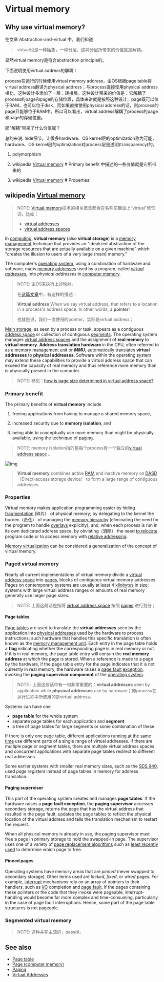 # Virtual memory

## Why use virtual memory?

在文章 Abstraction-and-virtual 中，我们知道

> virtual也是一种抽象，一种分层，这种分层所带来的价值就是解耦。

显然virtual memory是符合abstraction principle的。

下面说明使用virtual address的解耦：

process在运行的时候使用virtual memory address，由OS根据page table将virtual address翻译为physical address；与process直接使用physical address相比，这种设计多添加了一层：转换层。这种设计带来的价值是：它解耦了process的page和page的存储位置，具体来讲就是按照这种设计，page既可以位于RAM，也可以位于disk，而如果直接使用physical address的话，则process的page只能够位于RAM中。所以可以看出，virtual address解耦了process的page和page的存储位置。

那"解耦"带来了什么价值呢？

总的来说: hide细节，让很多hardware、OS kernel层的optimization称为可能，hardware、OS kernel层的optimization对process层是透明(transparency)的。

1) polymorphism

1) wikipedia [Virtual memory](https://en.wikipedia.org/wiki/Virtual_memory) # Primary benefit 中描述的一些价值就是它所带来的

2) wikipedia [Virtual memory](https://en.wikipedia.org/wiki/Virtual_memory) # Properties 

## wikipedia [Virtual memory](https://en.wikipedia.org/wiki/Virtual_memory)

> NOTE: [Virtual memory](https://en.wikipedia.org/wiki/Virtual_memory)技术的相关概念都会在名称前面加上“virtual"修饰词，比如：
>
> - [virtual addresses](https://en.wikipedia.org/wiki/Virtual_address_space)
> - [virtual address spaces](https://en.wikipedia.org/wiki/Virtual_address_space)

In [computing](https://en.wikipedia.org/wiki/Computing), **virtual memory** (also **virtual storage**) is a [memory management](https://en.wikipedia.org/wiki/Memory_management_(operating_systems)) technique that provides an "idealized abstraction of the storage resources that are actually available on a given machine" which "creates the illusion to users of a very large (main) memory." 

The computer's [operating system](https://en.wikipedia.org/wiki/Operating_system), using a combination of hardware and software, maps [memory addresses](https://en.wikipedia.org/wiki/Memory_address) used by a program, called *[virtual addresses](https://en.wikipedia.org/wiki/Virtual_address_space)*, into *physical addresses* in [computer memory](https://en.wikipedia.org/wiki/Computer_memory).

> NOTE: 由OS来执行上述映射。
>
> 在[这篇文章](https://cs61.seas.harvard.edu/wiki/2016/Kernel2X)中，有这样的描述：
>
> **Virtual address** When we say virtual address, that refers to a location in a process's address space. In other words, a **pointer**! 
>
> 也就是说，我们一直使用的pointer，实际是virtual address；

[Main storage](https://en.wikipedia.org/wiki/Main_storage#Primary_storage), as seen by a process or task, appears as a contiguous [address space](https://en.wikipedia.org/wiki/Address_space) or collection of contiguous [segments](https://en.wikipedia.org/wiki/Memory_segmentation). The operating system manages [virtual address spaces](https://en.wikipedia.org/wiki/Virtual_address_space) and the assignment of **real memory** to **virtual memory**. **Address translation hardware** in the CPU, often referred to as a [memory management unit](https://en.wikipedia.org/wiki/Memory_management_unit) or ***MMU***, automatically translates **virtual addresses** to **physical addresses**. Software within the operating system may extend these capabilities to provide a virtual address space that can exceed the capacity of real memory and thus reference more memory than is physically present in the computer.

> NOTE: 参见：[how is page size determined in virtual address space?](https://unix.stackexchange.com/questions/128213/how-is-page-size-determined-in-virtual-address-space)

### Primary benefit

The primary benefits of **virtual memory** include 

1) freeing applications from having to manage a shared memory space, 

2) increased security due to **memory isolation**, and 

3) being able to conceptually use more memory than might be physically available, using the technique of [paging](https://en.wikipedia.org/wiki/Paging).

> NOTE: memory isolation指的是每个process有一个独立的[virtual address space](https://en.wikipedia.org/wiki/Virtual_address_space) 。



![img](https://upload.wikimedia.org/wikipedia/commons/thumb/6/6e/Virtual_memory.svg/250px-Virtual_memory.svg.png)



> **Virtual memory** combines active [RAM](https://en.wikipedia.org/wiki/RAM) and inactive memory on [DASD](https://en.wikipedia.org/wiki/Direct_access_storage_device) （Direct-access storage device） to form a large range of contiguous addresses.

### Properties

Virtual memory makes application programming easier by hiding [fragmentation](https://en.wikipedia.org/wiki/Fragmentation_(computer)) (碎片） of physical memory; by delegating to the kernel the burden（责任） of managing the [memory hierarchy](https://en.wikipedia.org/wiki/Computer_data_storage#Hierarchy_of_storage) (eliminating the need for the program to handle [overlays](https://en.wikipedia.org/wiki/Overlay_(programming)) explicitly); and, when each process is run in its own dedicated address space, by obviating（消除） the need [to relocate](https://en.wikipedia.org/wiki/Relocation_(computer_science)) program code or to access memory with [relative addressing](https://en.wikipedia.org/wiki/Addressing_mode#PC-relative).

[Memory virtualization](https://en.wikipedia.org/wiki/Memory_virtualization) can be considered a generalization of the concept of virtual memory.



### Paged virtual memory

Nearly all current implementations of virtual memory divide a [virtual address space](https://en.wikipedia.org/wiki/Virtual_address_space) into [pages](https://en.wikipedia.org/wiki/Page_(computer_memory)), blocks of contiguous virtual memory addresses. Pages on contemporary systems are usually at least 4 [kilobytes](https://en.wikipedia.org/wiki/Kilobyte) in size; systems with large virtual address ranges or amounts of real memory generally use larger page sizes.

> NOTE: 上面这段话是指将 [virtual address space](https://en.wikipedia.org/wiki/Virtual_address_space)  按照  [pages](https://en.wikipedia.org/wiki/Page_(computer_memory)) 进行划分；

#### Page tables

[Page tables](https://en.wikipedia.org/wiki/Page_table) are used to translate the **virtual addresses** seen by the application into [physical addresses](https://en.wikipedia.org/wiki/Physical_address) used by the hardware to process instructions; such hardware that handles this specific translation is often known as the [memory management unit](https://en.wikipedia.org/wiki/Memory_management_unit). Each entry in the page table holds a **flag** indicating whether the corresponding page is in real memory or not. If it is in real memory, the page table entry will contain the **real memory address** at which the page is stored. When a reference is made to a page by the hardware, if the page table entry for the page indicates that it is not currently in real memory, the hardware raises a [page fault](https://en.wikipedia.org/wiki/Page_fault) [exception](https://en.wikipedia.org/wiki/Trap_(computing)), invoking the **paging supervisor component** of the [operating system](https://en.wikipedia.org/wiki/Operating_system).

> NOTE : 上面这段话中有一句非常重要的：**virtual addresses** seen by application while **physical addresses** use by hardware；即process在运行过程中所使用的是virtual address。

Systems can have one

- **page table** for the whole system
- separate page tables for each application and **segment**
- a tree of page tables for large segments or some combination of these. 

If there is only one page table, different applications [running at the same time](https://en.wikipedia.org/wiki/Multiprogramming) use different parts of a single range of virtual addresses. If there are multiple page or segment tables, there are multiple virtual address spaces and concurrent applications with separate page tables redirect to different real addresses.

Some earlier systems with smaller real memory sizes, such as the [SDS 940](https://en.wikipedia.org/wiki/SDS_940), used *page registers* instead of page tables in memory for address translation.

#### Paging supervisor

This part of the operating system creates and manages **page tables**. If the hardware raises a **page fault exception**, the **paging supervisor** accesses secondary storage, returns the page that has the virtual address that resulted in the page fault, updates the page tables to reflect the physical location of the virtual address and tells the translation mechanism to restart the request.

When all physical memory is already in use, the paging supervisor must free a page in primary storage to hold the swapped-in page. The supervisor uses one of a variety of [page replacement algorithms](https://en.wikipedia.org/wiki/Page_replacement_algorithm) such as [least recently used](https://en.wikipedia.org/wiki/Page_replacement_algorithm#Least_recently_used) to determine which page to free.

#### Pinned pages

Operating systems have memory areas that are *pinned* (never swapped to secondary storage). Other terms used are *locked*, *fixed*, or *wired* pages. For example, [interrupt](https://en.wikipedia.org/wiki/Interrupt) mechanisms rely on an array of pointers to their handlers, such as [I/O](https://en.wikipedia.org/wiki/I/O) completion and [page fault](https://en.wikipedia.org/wiki/Page_fault). If the pages containing these pointers or the code that they invoke were pageable, interrupt-handling would become far more complex and time-consuming, particularly in the case of page fault interruptions. Hence, some part of the page table structures is not pageable.

### Segmented virtual memory

> NOTE: 这种并非主流的，pass掉。



## See also

- [Page table](https://en.wikipedia.org/wiki/Page_table)
- [Page (computer memory)](https://en.wikipedia.org/wiki/Page_(computer_memory))
- [Paging](https://en.wikipedia.org/wiki/Paging)
- [Virtual Addresses](https://www.bottomupcs.com/virtual_addresses.xhtml)
